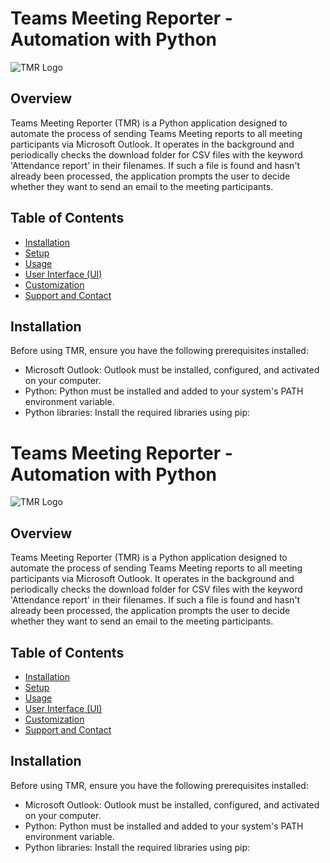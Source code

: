 # Teams Meeting Reporter - Automation with Python

![TMR Logo](tmr_logo.png)

## Overview

Teams Meeting Reporter (TMR) is a Python application designed to automate the process of sending Teams Meeting reports to all meeting participants via Microsoft Outlook. It operates in the background and periodically checks the download folder for CSV files with the keyword 'Attendance report' in their filenames. If such a file is found and hasn't already been processed, the application prompts the user to decide whether they want to send an email to the meeting participants.

## Table of Contents

- [Installation](#installation)
- [Setup](#setup)
- [Usage](#usage)
- [User Interface (UI)](#user-interface-ui)
- [Customization](#customization)
- [Support and Contact](#support-and-contact)

## Installation

Before using TMR, ensure you have the following prerequisites installed:

- Microsoft Outlook: Outlook must be installed, configured, and activated on your computer.
- Python: Python must be installed and added to your system's PATH environment variable.
- Python libraries: Install the required libraries using pip:
# Teams Meeting Reporter - Automation with Python

![TMR Logo](tmr_logo.png)

## Overview

Teams Meeting Reporter (TMR) is a Python application designed to automate the process of sending Teams Meeting reports to all meeting participants via Microsoft Outlook. It operates in the background and periodically checks the download folder for CSV files with the keyword 'Attendance report' in their filenames. If such a file is found and hasn't already been processed, the application prompts the user to decide whether they want to send an email to the meeting participants.

## Table of Contents

- [Installation](#installation)
- [Setup](#setup)
- [Usage](#usage)
- [User Interface (UI)](#user-interface-ui)
- [Customization](#customization)
- [Support and Contact](#support-and-contact)

## Installation

Before using TMR, ensure you have the following prerequisites installed:

- Microsoft Outlook: Outlook must be installed, configured, and activated on your computer.
- Python: Python must be installed and added to your system's PATH environment variable.
- Python libraries: Install the required libraries using pip:
